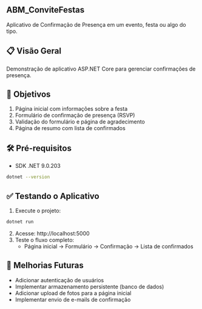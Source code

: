 ## ABM_ConviteFestas

Aplicativo de Confirmação de Presença em um evento, festa ou algo do tipo.

## 📋 Visão Geral
Demonstração de aplicativo ASP.NET Core para gerenciar confirmações de presença.

## 🎯 Objetivos
1. Página inicial com informações sobre a festa
2. Formulário de confirmação de presença (RSVP)
3. Validação do formulário e página de agradecimento
4. Página de resumo com lista de confirmados

## 🛠️ Pré-requisitos
- SDK .NET 9.0.203
```bash
dotnet --version
```

## ✅ Testando o Aplicativo
1. Execute o projeto:
```bash
dotnet run
```
2. Acesse: http://localhost:5000
3. Teste o fluxo completo:
   - Página inicial → Formulário → Confirmação → Lista de confirmados

## 📌 Melhorias Futuras
- Adicionar autenticação de usuários
- Implementar armazenamento persistente (banco de dados)
- Adicionar upload de fotos para a página inicial
- Implementar envio de e-mails de confirmação
```

